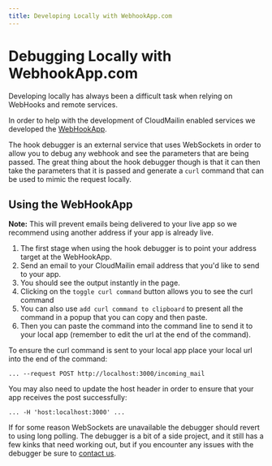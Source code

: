 ```yaml
---
title: Developing Locally with WebhookApp.com
---
```


# Debugging Locally with WebhookApp.com

Developing locally has always been a difficult task when relying on WebHooks and remote services.

In order to help with the development of CloudMailin enabled services we developed the [WebHookApp](http://webhookapp.com/).

The hook debugger is an external service that uses WebSockets in order to allow you to debug any webhook and see the parameters that are being passed. The great thing about the hook debugger though is that it can then take the parameters that it is passed and generate a `curl` command that can be used to mimic the request locally.

## Using the WebHookApp

**Note:** This will prevent emails being delivered to your live app so we recommend using another address if your app is already live.

  1. The first stage when using the hook debugger is to point your address target at the WebHookApp.
  2. Send an email to your CloudMailin email address that you'd like to send to your app.
  3. You should see the output instantly in the page.
  4. Clicking on the `toggle curl command` button allows you to see the curl command
  5. You can also use `add curl command to clipboard` to present all the command in a popup that you can copy and then paste.
  6. Then you can paste the command into the command line to send it to your local app (remember to edit the url at the end of the command).

To ensure the curl command is sent to your local app place your local url into the end of the command:

    ... --request POST http://localhost:3000/incoming_mail

You may also need to update the host header in order to ensure that your app receives the post successfully:

    ... -H 'host:localhost:3000' ...

If for some reason WebSockets are unavailable the debugger should revert to using long polling. The debugger is a bit of a side project, and it still has a few kinks that need working out, but if you encounter any issues with the debugger be sure to [contact us](http://cloudmailin.com/contact_us).